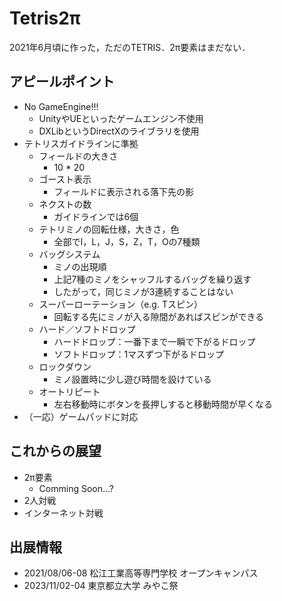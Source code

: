 # Tetris2π
2021年6月頃に作った，ただのTETRIS．2π要素はまだない．

## アピールポイント
- No GameEngine!!!
  - UnityやUEといったゲームエンジン不使用
  - DXLibというDirectXのライブラリを使用
- テトリスガイドラインに準拠
  - フィールドの大きさ
    - 10 * 20
  - ゴースト表示
    - フィールドに表示される落下先の影
  - ネクストの数
    - ガイドラインでは6個
  - テトリミノの回転仕様，大きさ，色
    - 全部でI，L，J，S，Z，T，Oの7種類
  - バッグシステム
    - ミノの出現順
    - 上記7種のミノをシャッフルするバッグを繰り返す
    - したがって，同じミノが3連続することはない
  - スーパーローテーション（e.g. Tスピン）
    - 回転する先にミノが入る隙間があればスピンができる
  - ハード／ソフトドロップ
    - ハードドロップ：一番下まで一瞬で下がるドロップ
    - ソフトドロップ：1マスずつ下がるドロップ
  - ロックダウン
    - ミノ設置時に少し遊び時間を設けている
  - オートリピート
    - 左右移動時にボタンを長押しすると移動時間が早くなる
- （一応）ゲームパッドに対応

## これからの展望
- 2π要素
  - Comming Soon...?
- 2人対戦
- インターネット対戦

## 出展情報
- 2021/08/06-08 松江工業高等専門学校 オープンキャンパス
- 2023/11/02-04 東京都立大学 みやこ祭
